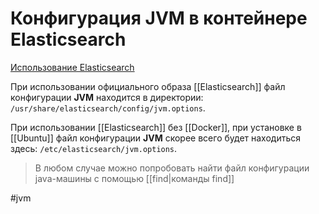 # Конфигурация JVM в контейнере Elasticsearch

[Использование Elasticsearch](https://losst.pro/ispolzovanie-elasticsearch)

При использовании официального образа [[Elasticsearch]] файл конфигурации __JVM__ находится в директории: `/usr/share/elasticsearch/config/jvm.options`.

При использовании [[Elasticsearch]]  без [[Docker]], при установке в [[Ubuntu]] файл конфигурации __JVM__ скорее всего будет находиться здесь: `/etc/elasticsearch/jvm.options`.

>В любом случае можно попробовать найти файл конфигурации java-машины с помощью [[find|команды find]]

#jvm